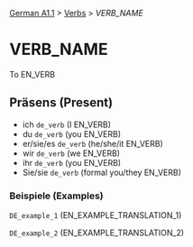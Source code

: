 [German A1.1](../README.md#german-a11) > [Verbs](../README.md#verbs) > *VERB_NAME*

# VERB_NAME

To EN_VERB

## Präsens (Present) 

- ich `de_verb` (I EN_VERB)
- du `de_verb` (you EN_VERB)
- er/sie/es `de_verb` (he/she/it EN_VERB)
- wir `de_verb` (we EN_VERB)
- ihr `de_verb` (you EN_VERB)
- Sie/sie `de_verb` (formal you/they EN_VERB)

### Beispiele (Examples)

`DE_example_1` (EN_EXAMPLE_TRANSLATION_1)

`DE_example_2` (EN_EXAMPLE_TRANSLATION_2)

